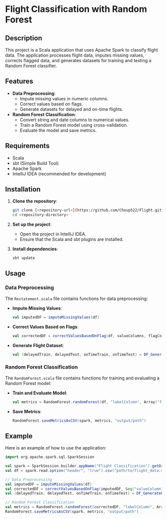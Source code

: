 # Flight Classification with Random Forest

## Description

This project is a Scala application that uses Apache Spark to classify flight data. The application processes flight data, imputes missing values, corrects flagged data, and generates datasets for training and testing a Random Forest classifier.

## Features

- **Data Preprocessing**: 
  - Impute missing values in numeric columns.
  - Correct values based on flags.
  - Generate datasets for delayed and on-time flights.
- **Random Forest Classification**:
  - Convert string and date columns to numerical values.
  - Train a Random Forest model using cross-validation.
  - Evaluate the model and save metrics.

## Requirements

- Scala
- sbt (Simple Build Tool)
- Apache Spark
- IntelliJ IDEA (recommended for development)

## Installation

1. **Clone the repository**:
    ```sh
    git clone [<repository-url>](https://github.com/Choup522/Flight.git)
    cd <repository-directory>
    ```

2. **Set up the project**:
    - Open the project in IntelliJ IDEA.
    - Ensure that the Scala and sbt plugins are installed.

3. **Install dependencies**:
    ```sh
    sbt update
    ```

## Usage

### Data Preprocessing

The `Restatement.scala` file contains functions for data preprocessing:

- **Impute Missing Values**:
    ```scala
    val imputedDF = imputeMissingValues(df)
    ```

- **Correct Values Based on Flags**:
    ```scala
    val correctedDF = correctValuesBasedOnFlag(df, valueColumns, flagColumns)
    ```

- **Generate Flight Dataset**:
    ```scala
    val (delayedTrain, delayedTest, onTimeTrain, onTimeTest) = DF_GenerateFlightDataset(df, "DS1", 15.0)
    ```

### Random Forest Classification

The `RandomForest.scala` file contains functions for training and evaluating a Random Forest model:

- **Train and Evaluate Model**:
    ```scala
    val metrics = RandomForest.randomForest(df, "labelColumn", Array("feature1", "feature2"))
    ```

- **Save Metrics**:
    ```scala
    RandomForest.saveMetricsAsCSV(spark, metrics, "output/path")
    ```

## Example

Here is an example of how to use the application:

```scala
import org.apache.spark.sql.SparkSession

val spark = SparkSession.builder.appName("Flight Classification").getOrCreate()
val df = spark.read.option("header", "true").csv("path/to/flight_data.csv")

// Data Preprocessing
val imputedDF = imputeMissingValues(df)
val correctedDF = correctValuesBasedOnFlag(imputedDF, Seq("valueColumn1", "valueColumn2"), Seq("flagColumn1", "flagColumn2"))
val (delayedTrain, delayedTest, onTimeTrain, onTimeTest) = DF_GenerateFlightDataset(correctedDF, "DS1", 15.0)

// Random Forest Classification
val metrics = RandomForest.randomForest(correctedDF, "labelColumn", Array("feature1", "feature2"))
RandomForest.saveMetricsAsCSV(spark, metrics, "output/path")
